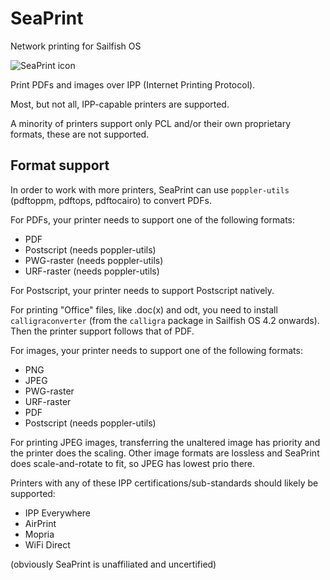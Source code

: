 # SeaPrint
Network printing for Sailfish OS

![SeaPrint icon](icons/172x172/harbour-seaprint.png)

Print PDFs and images over IPP (Internet Printing Protocol).

Most, but not all, IPP-capable printers are supported.

A minority of printers support only PCL and/or their own proprietary formats, these are not supported.

## Format support

In order to work with more printers, SeaPrint can use `poppler-utils` (pdftoppm, pdftops, pdftocairo) to convert PDFs.

For PDFs, your printer needs to support one of the following formats:
 * PDF
 * Postscript (needs poppler-utils)
 * PWG-raster (needs poppler-utils)
 * URF-raster (needs poppler-utils)

For Postscript, your printer needs to support Postscript natively.

For printing "Office" files, like .doc(x) and odt, you need to install
 `calligraconverter` (from the `calligra` package in Sailfish OS 4.2 onwards).
 Then the printer support follows that of PDF.

For images, your printer needs to support one of the following formats:
 * PNG
 * JPEG
 * PWG-raster
 * URF-raster
 * PDF
 * Postscript (needs poppler-utils)

For printing JPEG images, transferring the unaltered image has priority and the printer does the scaling.
Other image formats are lossless and SeaPrint does scale-and-rotate to fit, so JPEG has lowest prio there.

Printers with any of these IPP certifications/sub-standards should likely be supported:

 * IPP Everywhere
 * AirPrint
 * Mopria
 * WiFi Direct

(obviously SeaPrint is unaffiliated and uncertified)
